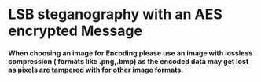 # LSB steganography with an AES encrypted Message

#### When choosing an image for Encoding please use an image with lossless compression ( formats like .png,.bmp) as the encoded data may get lost as pixels are tampered with for other image formats.
